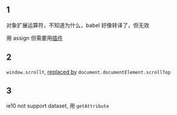 ## 1

对象扩展运算符，不知道为什么，babel 好像转译了，但无效

用  assign 但需要用[插件](https://babeljs.io/docs/en/next/babel-plugin-transform-object-assign.html)

## 2

`window.scrollY`, [replaced by](https://stackoverflow.com/questions/16618785/ie8-alternative-to-window-scrolly) `document.documentElement.scrollTop`


## 3

ie10 not support dataset, 用 `getAttribute`
